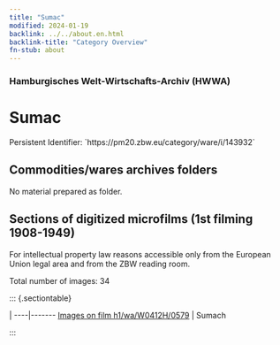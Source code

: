```yaml
---
title: "Sumac"
modified: 2024-01-19
backlink: ../../about.en.html
backlink-title: "Category Overview"
fn-stub: about
---
```


### Hamburgisches Welt-Wirtschafts-Archiv (HWWA)

# Sumac

<div class="hint">Persistent Identifier: `https://pm20.zbw.eu/category/ware/i/143932`</div>







## Commodities/wares archives folders





No material prepared as folder.



<a id="filmsections" />

## Sections of digitized microfilms (1st filming 1908-1949)

<p>For intellectual property law reasons accessible only from the European Union legal area and from the ZBW reading room.</p>



<p>Total number of images: 34</p>




::: {.sectiontable}

 | 
----|-------
<a class="btn" href="https://pm20.zbw.eu/film/h1/wa/W0412H/0579" rel="nofollow">Images on film h1/wa/W0412H/0579</a> | Sumach


:::
















